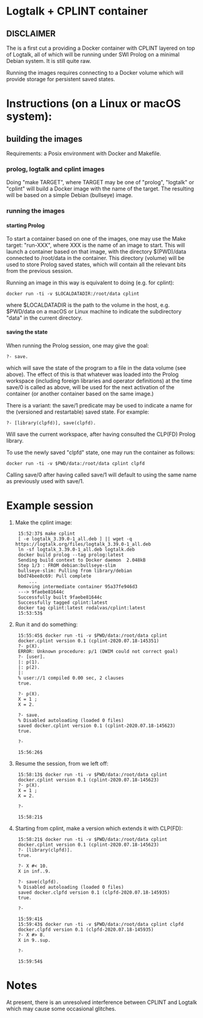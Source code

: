 # Logtalk + CPLINT container

## DISCLAIMER ##

The is a first cut a providing a Docker container with CPLINT layered
on top of Logtalk, all of which will be running under SWI Prolog on a
minimal Debian system.  It is still quite raw.

Running the images requires connecting to a Docker volume which will
provide storage for persistent saved states.

# Instructions (on a Linux or macOS system):

## building the images

Requirements: a Posix environment with Docker and Makefile.

### prolog, logtalk and cplint images

Doing "make TARGET", where TARGET may be one of "prolog", "logtalk" or
"cplint" will build a Docker image with the name of the target. The
resulting will be based on a simple Debian (bullseye) image.

### running the images

#### starting Prolog

To start a container based on one of the images, one may use the Make
target: "run-XXX", where XXX is the name of an image to start.  This
will launch a container based on that image, with the directory
$(PWD)/data connected to /root/data in the container.  This directory
(volume) will be used to store Prolog saved states, which will contain
all the relevant bits from the previous session.

Running an image in this way is equivalent to doing (e.g. for cplint):

	docker run -ti -v $LOCALDATADIR:/root/data cplint

where $LOCALDATADIR is the path to the volume in the host,
e.g. $PWD/data on a macOS or Linux machine to indicate the
subdirectory "data" in the current directory.

#### saving the state

When running the Prolog session, one may give the goal:

	?- save.

which will save the state of the program to a file in the data volume
(see above).  The effect of this is that whatever was loaded into the
Prolog workspace (including foreign libraries and operator
definitions) at the time save/0 is called as above, will be used for
the next activation of the container (or another container based on
the same image.)

There is a variant: the save/1 predicate may be used to indicate a
name for the (versioned and restartable) saved state.  For example:

	?- [library(clpfd)], save(clpfd).

Will save the current workspace, after having consulted the CLP(FD)
Prolog library.

To use the newly saved "clpfd" state, one may run the container as
follows:

	docker run -ti -v $PWD/data:/root/data cplint clpfd

Calling save/0 after having called save/1 will default to using the
same name as previously used with save/1.

# Example session

1. Make the cplint image:

		15:52:37$ make cplint
		[ -e logtalk_3.39.0-1_all.deb ] || wget -q https://logtalk.org/files/logtalk_3.39.0-1_all.deb
		ln -sf logtalk_3.39.0-1_all.deb logtalk.deb
		docker build prolog --tag prolog:latest
		Sending build context to Docker daemon  2.048kB
		Step 1/3 : FROM debian:bullseye-slim
		bullseye-slim: Pulling from library/debian
		bbd74bee8c69: Pull complete 
			...
		Removing intermediate container 95a37fe946d3
		---> 9faebe81644c
		Successfully built 9faebe81644c
		Successfully tagged cplint:latest
		docker tag cplint:latest rodalvas/cplint:latest
		15:53:53$ 

2. Run it and do something:

		15:55:45$ docker run -ti -v $PWD/data:/root/data cplint 
		docker.cplint version 0.1 (cplint-2020.07.18-145351)
		?- p(X).
		ERROR: Unknown procedure: p/1 (DWIM could not correct goal)
		?- [user].
		|: p(1).
		|: p(2).
		|: 
		% user://1 compiled 0.00 sec, 2 clauses
		true.

		?- p(X).
		X = 1 ;
		X = 2.

		?- save.
		% Disabled autoloading (loaded 0 files)
		saved docker.cplint version 0.1 (cplint-2020.07.18-145623)
		true.

		?- 

		15:56:26$ 

3. Resume the session, from we left off:

		15:58:13$ docker run -ti -v $PWD/data:/root/data cplint 
		docker.cplint version 0.1 (cplint-2020.07.18-145623)
		?- p(X).
		X = 1 ;
		X = 2.

		?- 

		15:58:21$ 

4. Starting from cplint, make a version which extends it with CLP(FD):

		15:58:21$ docker run -ti -v $PWD/data:/root/data cplint 
		docker.cplint version 0.1 (cplint-2020.07.18-145623)
		?- [library(clpfd)].
		true.

		?- X #< 10.
		X in inf..9.

		?- save(clpfd).
		% Disabled autoloading (loaded 0 files)
		saved docker.clpfd version 0.1 (clpfd-2020.07.18-145935)
		true.

		?- 

		15:59:41$ 
		15:59:43$ docker run -ti -v $PWD/data:/root/data cplint clpfd
		docker.clpfd version 0.1 (clpfd-2020.07.18-145935)
		?- X #> 8.
		X in 9..sup.

		?- 

		15:59:54$ 


# Notes

At present, there is an unresolved interference between CPLINT and
Logtalk which may cause some occasional glitches.
